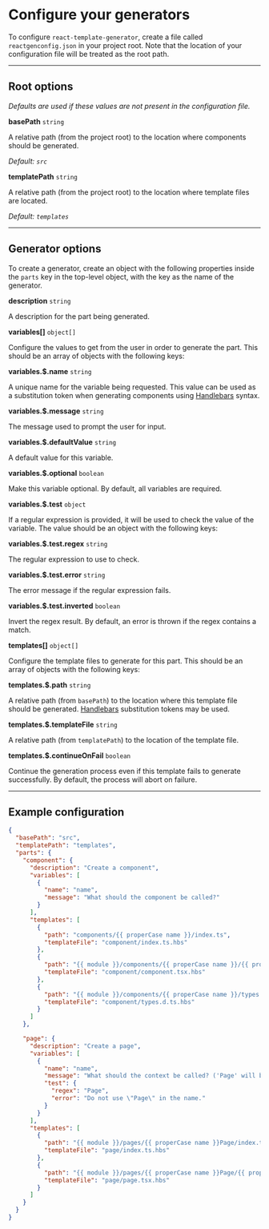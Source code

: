 # Configure your generators

To configure `react-template-generator`, create a file called `reactgenconfig.json` in your project root. Note that the location of your configuration file will be treated as the root path.

---

## Root options

_Defaults are used if these values are not present in the configuration file._

**basePath** `string`

A relative path (from the project root) to the location where components should be generated.

_Default: `src`_

**templatePath** `string`

A relative path (from the project root) to the location where template files are located.

_Default: `templates`_

---

## Generator options

To create a generator, create an object with the following properties inside the `parts` key in the top-level object, with the key as the name of the generator.

**description** `string`

A description for the part being generated.

**variables[]** `object[]`

Configure the values to get from the user in order to generate the part.
This should be an array of objects with the following keys:

**variables.\$.name** `string`

A unique name for the variable being requested. This value can be used as a substitution token when generating components using [Handlebars](https://handlebarsjs.com/guide/) syntax.

**variables.\$.message** `string`

The message used to prompt the user for input.

**variables.\$.defaultValue** `string`

A default value for this variable.

**variables.\$.optional** `boolean`

Make this variable optional. By default, all variables are required.

**variables.\$.test** `object`

If a regular expression is provided, it will be used to check the value of the variable. The value should be an object with the following keys:

**variables.\$.test.regex** `string`

The regular expression to use to check.

**variables.\$.test.error** `string`

The error message if the regular expression fails.

**variables.\$.test.inverted** `boolean`

Invert the regex result. By default, an error is thrown if the regex contains a match.

**templates[]** `object[]`

Configure the template files to generate for this part.
This should be an array of objects with the following keys:

**templates.\$.path** `string`

A relative path (from `basePath`) to the location where this template file should be generated. [Handlebars](https://handlebarsjs.com/guide/) substitution tokens may be used.

**templates.\$.templateFile** `string`

A relative path (from `templatePath`) to the location of the template file.

**templates.\$.continueOnFail** `boolean`

Continue the generation process even if this template fails to generate successfully. By default, the process will abort on failure.

---

## Example configuration

```json
{
  "basePath": "src",
  "templatePath": "templates",
  "parts": {
    "component": {
      "description": "Create a component",
      "variables": [
        {
          "name": "name",
          "message": "What should the component be called?"
        }
      ],
      "templates": [
        {
          "path": "components/{{ properCase name }}/index.ts",
          "templateFile": "component/index.ts.hbs"
        },
        {
          "path": "{{ module }}/components/{{ properCase name }}/{{ properCase name }}.tsx",
          "templateFile": "component/component.tsx.hbs"
        },
        {
          "path": "{{ module }}/components/{{ properCase name }}/types.d.ts",
          "templateFile": "component/types.d.ts.hbs"
        }
      ]
    },

    "page": {
      "description": "Create a page",
      "variables": [
        {
          "name": "name",
          "message": "What should the context be called? ('Page' will be appended to the name)",
          "test": {
            "regex": "Page",
            "error": "Do not use \"Page\" in the name."
          }
        }
      ],
      "templates": [
        {
          "path": "{{ module }}/pages/{{ properCase name }}Page/index.ts",
          "templateFile": "page/index.ts.hbs"
        },
        {
          "path": "{{ module }}/pages/{{ properCase name }}Page/{{ properCase name }}Page.tsx",
          "templateFile": "page/page.tsx.hbs"
        }
      ]
    }
  }
}
```
